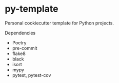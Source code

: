 # py-template
Personal cookiecutter template for Python projects.

Dependencies
- Poetry
- pre-commit
- flake8
- black
- isort
- mypy
- pytest, pytest-cov
